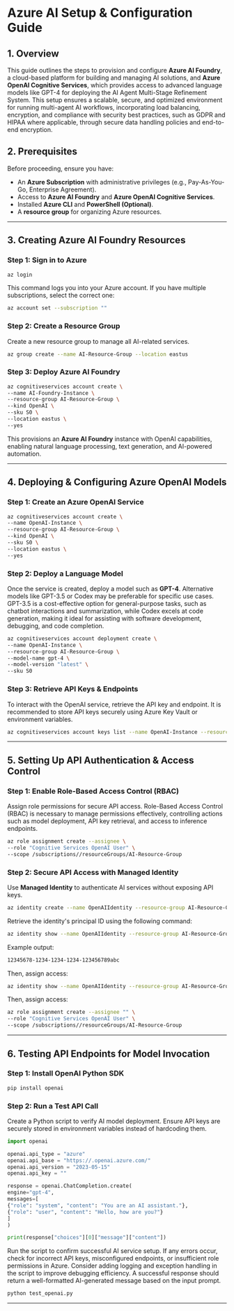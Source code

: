 # Azure AI Setup & Configuration Guide

## **1. Overview**

This guide outlines the steps to provision and configure **Azure AI Foundry**, a cloud-based platform for building and managing AI solutions, and **Azure OpenAI Cognitive Services**, which provides access to advanced language models like GPT-4 for deploying the AI Agent Multi-Stage Refinement System. This setup ensures a scalable, secure, and optimized environment for running multi-agent AI workflows, incorporating load balancing, encryption, and compliance with security best practices, such as GDPR and HIPAA where applicable, through secure data handling policies and end-to-end encryption.

## **2. Prerequisites**

Before proceeding, ensure you have:

- An **Azure Subscription** with administrative privileges (e.g., Pay-As-You-Go, Enterprise Agreement).
- Access to **Azure AI Foundry** and **Azure OpenAI Cognitive Services**.
- Installed **Azure CLI** and **PowerShell (Optional)**.
- A **resource group** for organizing Azure resources.

---

## **3. Creating Azure AI Foundry Resources**

### **Step 1: Sign in to Azure**

```sh
az login
```

This command logs you into your Azure account. If you have multiple subscriptions, select the correct one:

```sh
az account set --subscription ""
```

### **Step 2: Create a Resource Group**

Create a new resource group to manage all AI-related services.

```sh
az group create --name AI-Resource-Group --location eastus
```

### **Step 3: Deploy Azure AI Foundry**

```sh
az cognitiveservices account create \
--name AI-Foundry-Instance \
--resource-group AI-Resource-Group \
--kind OpenAI \
--sku S0 \
--location eastus \
--yes
```

This provisions an **Azure AI Foundry** instance with OpenAI capabilities, enabling natural language processing, text generation, and AI-powered automation.

---

## **4. Deploying & Configuring Azure OpenAI Models**

### **Step 1: Create an Azure OpenAI Service**

```sh
az cognitiveservices account create \
--name OpenAI-Instance \
--resource-group AI-Resource-Group \
--kind OpenAI \
--sku S0 \
--location eastus \
--yes
```

### **Step 2: Deploy a Language Model**

Once the service is created, deploy a model such as **GPT-4**. Alternative models like GPT-3.5 or Codex may be preferable for specific use cases. GPT-3.5 is a cost-effective option for general-purpose tasks, such as chatbot interactions and summarization, while Codex excels at code generation, making it ideal for assisting with software development, debugging, and code completion.

```sh
az cognitiveservices account deployment create \
--name OpenAI-Instance \
--resource-group AI-Resource-Group \
--model-name gpt-4 \
--model-version "latest" \
--sku S0
```

### **Step 3: Retrieve API Keys & Endpoints**

To interact with the OpenAI service, retrieve the API key and endpoint. It is recommended to store API keys securely using Azure Key Vault or environment variables.

```sh
az cognitiveservices account keys list --name OpenAI-Instance --resource-group AI-Resource-Group
```

---

## **5. Setting Up API Authentication & Access Control**

### **Step 1: Enable Role-Based Access Control (RBAC)**

Assign role permissions for secure API access. Role-Based Access Control (RBAC) is necessary to manage permissions effectively, controlling actions such as model deployment, API key retrieval, and access to inference endpoints.

```sh
az role assignment create --assignee \
--role "Cognitive Services OpenAI User" \
--scope /subscriptions//resourceGroups/AI-Resource-Group
```

### **Step 2: Secure API Access with Managed Identity**

Use **Managed Identity** to authenticate AI services without exposing API keys.

```sh
az identity create --name OpenAIIdentity --resource-group AI-Resource-Group
```

Retrieve the identity's principal ID using the following command:
```sh
az identity show --name OpenAIIdentity --resource-group AI-Resource-Group --query 'principalId' --output tsv
```
Example output:
```sh
12345678-1234-1234-1234-123456789abc
```
Then, assign access:
```sh
az identity show --name OpenAIIdentity --resource-group AI-Resource-Group --query 'principalId' --output tsv
```
Then, assign access:

```sh
az role assignment create --assignee "" \
--role "Cognitive Services OpenAI User" \
--scope /subscriptions//resourceGroups/AI-Resource-Group
```

---

## **6. Testing API Endpoints for Model Invocation**

### **Step 1: Install OpenAI Python SDK**

```sh
pip install openai
```

### **Step 2: Run a Test API Call**

Create a Python script to verify AI model deployment. Ensure API keys are securely stored in environment variables instead of hardcoding them.

```python
import openai

openai.api_type = "azure"
openai.api_base = "https://.openai.azure.com/"
openai.api_version = "2023-05-15"
openai.api_key = ""

response = openai.ChatCompletion.create(
engine="gpt-4",
messages=[
{"role": "system", "content": "You are an AI assistant."},
{"role": "user", "content": "Hello, how are you?"}
]
)

print(response["choices"][0]["message"]["content"])
```

Run the script to confirm successful AI service setup. If any errors occur, check for incorrect API keys, misconfigured endpoints, or insufficient role permissions in Azure. Consider adding logging and exception handling in the script to improve debugging efficiency. A successful response should return a well-formatted AI-generated message based on the input prompt.

```sh
python test_openai.py
```

---
